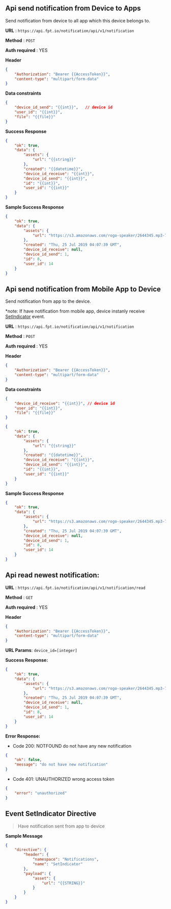 
## Api send notification from Device to Apps
Send notification from device to all app which this device belongs to.

**URL** : `https://api.fpt.io/notification/api/v1/notification`

**Method** : `POST`

**Auth required** : YES

**Header**
```json
{
    "Authorization": "Bearer {{AccessToken}}",
    "content-type": "multipart/form-data"
}
```

**Data constraints**
```json
{
    "device_id_send": "{{int}}",   // device id 
    "user_id": "{{int}}",
    "file": "{{file}}"
}
```

**Success Response**
```json
{
    "ok": true,
    "data": {
        "assets": {
            "url": "{{string}}"
        },
        "created": "{{datetime}}",
        "device_id_receive": "{{int}}",
        "device_id_send": "{{int}}",
        "id": "{{int}}",
        "user_id": "{{int}}"
    }
}
```

**Sample Success Response**
```json
{
    "ok": true,
    "data": {
        "assets": {
            "url": "https://s3.amazonaws.com/rogo-speaker/2644345.mp3-787881af"
        },
        "created": "Thu, 25 Jul 2019 04:07:39 GMT",
        "device_id_receive": null,
        "device_id_send": 1,
        "id": 8,
        "user_id": 14
    }
}
```

## Api send notification from Mobile App to Device

Send notification from app to the device.

*note: If have notification from mobile app, device instanly receive [SetIndicator](#event-setindicator-directive) event.

**URL** : `https://api.fpt.io/notification/api/v1/notification`

**Method** : `POST`

**Auth required** : YES

**Header**
```json
{
    "Authorization": "Bearer {{AccessToken}}",
    "content-type": "multipart/form-data"
}
```

**Data constraints**
```json
{
    "device_id_receive": "{{int}}", // device id 
    "user_id": "{{int}}",
    "file": "{{file}}"
}
```
```json
{
    "ok": true,
    "data": {
        "assets": {
            "url": "{{string}}"
        },
        "created": "{{datetime}}",
        "device_id_receive": "{{int}}",
        "device_id_send": "{{int}}",
        "id": "{{int}}",
        "user_id": "{{int}}"
    }
}
```

**Sample Success Response**
```json
{
    "ok": true,
    "data": {
        "assets": {
            "url": "https://s3.amazonaws.com/rogo-speaker/2644345.mp3-787881af"
        },
        "created": "Thu, 25 Jul 2019 04:07:39 GMT",
        "device_id_receive": null,
        "device_id_send": 1,
        "id": 8,
        "user_id": 14
    }
}
```
## Api read newest notification:

**URL** : `https://api.fpt.io/notification/api/v1/notification/read`

**Method** : `GET`

**Auth required** : YES

**Header**
```json
{
    "Authorization": "Bearer {{AccessToken}}",
    "content-type": "multipart/form-data"
}
```
**URL Params**: `device_id=[integer]`

**Success Response:**
```json
{
    "ok": true,
    "data": {
        "assets": {
            "url": "https://s3.amazonaws.com/rogo-speaker/2644345.mp3-787881af"
        },
        "created": "Thu, 25 Jul 2019 04:07:39 GMT",
        "device_id_receive": null,
        "device_id_send": 1,
        "id": 8,
        "user_id": 14
    }
}
```
**Error Response:**

- Code 200: NOTFOUND do not have any new notification
```json
{
    "ok": false,
    "message": "do not have new notification"
}
```
- Code 401: UNAUTHORIZED wrong access token
```json
{
    "error": "unauthorized"
}
```

## Event SetIndicator Directive

 > Have notification sent from app to device

**Sample Message**
```json
{
    "directive": {
        "header": {
            "namespace": "Notifications",
            "name": "SetIndicator"
        },
        "payload": {
            "asset": {
                "url": "{{STRING}}"
            }
        }
    }
}
```